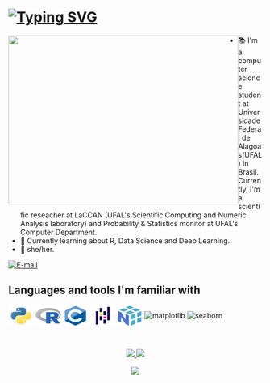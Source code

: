 # [![Typing SVG](https://readme-typing-svg.herokuapp.com?color=%23F2F2F2&lines=well%2C+hello+there)](https://git.io/typing-svg)

<img align="left" src="https://cdn140.picsart.com/244245229014212.png" width="456" height="335" frameBorder="0" class="img" allowFullScreen></img>
- 📚 I'm a computer science student at Universidade Federal de Alagoas(UFAL) in Brasil. Currently, I'm a scientific reseacher at LaCCAN (UFAL's Scientific Computing and Numeric Analysis laboratory) and Probability & Statistics monitor at UFAL's Computer Department.
- 🌱 Currently learning about R, Data Science and Deep Learning.
- 💛 she/her.

[![E-mail](https://img.shields.io/badge/-hac@ic.ufal.br-c14438?style=for-the-badge&logo=Gmail&logoColor=white&color=black&link=mailto:hac@ic.ufal.br?subject=Hello,%20Hellena!%20)](mailto:hac@ic.ufal.br?subject=Hello,%Hellena!%20 "E-mail")


## Languages and tools I'm familiar with

<div>
  <img align="center" alt="Python" height="40" width="50" src="https://raw.githubusercontent.com/devicons/devicon/master/icons/python/python-original.svg">
  <img align="center" alt="R" height="40" width="50" src="https://raw.githubusercontent.com/devicons/devicon/master/icons/r/r-original.svg">
  <img align="center" alt="C" height="40" width="50" src="https://raw.githubusercontent.com/devicons/devicon/master/icons/c/c-original.svg">
  <img align="center" alt="pandas" height="40" width="50" src="https://raw.githubusercontent.com/devicons/devicon/master/icons/pandas/pandas-original.svg">
  <img align="center" alt="numpy" height="40" width="50" src="https://raw.githubusercontent.com/devicons/devicon/master/icons/numpy/numpy-original.svg">
  <img align="center" alt="matplotlib" height="40" width="40"src="https://upload.wikimedia.org/wikipedia/commons/8/84/Matplotlib_icon.svg">
  <img align="center" alt="seaborn" height="50" width="50" src="https://seaborn.pydata.org/_images/logo-mark-lightbg.svg">
</div>

## 

<div align="center">
  <br>
  <a href="https://github.com/nothellena">
  <img height="160em" src="https://github-readme-stats.vercel.app/api?username=nothellena&show_icons=true&theme=dracula&include_all_commits=true&count_private=true"/>
   <img height="160em" src="https://github-readme-stats.vercel.app/api/top-langs/?username=nothellena&layout=compact&langs_count=7&theme=dracula"/>
    </a>


<img align="center" src="https://images-wixmp-ed30a86b8c4ca887773594c2.wixmp.com/f/2c46f7eb-a870-430c-8351-a3f6f12d62f0/dcc83j2-f1093682-5169-4cdf-bf9d-1f0a12b63e40.gif?token=eyJ0eXAiOiJKV1QiLCJhbGciOiJIUzI1NiJ9.eyJzdWIiOiJ1cm46YXBwOjdlMGQxODg5ODIyNjQzNzNhNWYwZDQxNWVhMGQyNmUwIiwiaXNzIjoidXJuOmFwcDo3ZTBkMTg4OTgyMjY0MzczYTVmMGQ0MTVlYTBkMjZlMCIsIm9iaiI6W1t7InBhdGgiOiJcL2ZcLzJjNDZmN2ViLWE4NzAtNDMwYy04MzUxLWEzZjZmMTJkNjJmMFwvZGNjODNqMi1mMTA5MzY4Mi01MTY5LTRjZGYtYmY5ZC0xZjBhMTJiNjNlNDAuZ2lmIn1dXSwiYXVkIjpbInVybjpzZXJ2aWNlOmZpbGUuZG93bmxvYWQiXX0.SrFHM4OP_Ty-98L_RHHrFFQjHUuM20dA5Za0xCTVZzk" frameBorder="0" class="img" allowFullScreen></img>

</div><br>
